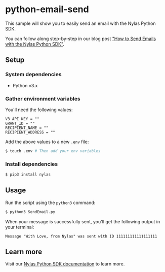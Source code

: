 # python-email-send

This sample will show you to easily send an email with the Nylas Python SDK.

You can follow along step-by-step in our blog post ["How to Send Emails with the Nylas Python SDK"](https://www.nylas.com/blog/how-to-send-emails-with-the-nylas-python-sdk/).

## Setup

### System dependencies

- Python v3.x

### Gather environment variables

You'll need the following values:

```text
V3_API_KEY = ""
GRANT_ID = ""
RECIPIENT_NAME = ""
RECIPIENT_ADDRESS = ""
```

Add the above values to a new `.env` file:

```bash
$ touch .env # Then add your env variables
```

### Install dependencies

```bash
$ pip3 install nylas
```

## Usage

Run the script using the `python3` command:

```bash
$ python3 SendEmail.py
```

When your message is successfully sent, you'll get the following output in your terminal:

```text
Message "With Love, from Nylas" was sent with ID 111111111111111111
```

## Learn more

Visit our [Nylas Python SDK documentation](https://developer.nylas.com/docs/developer-tools/sdk/python-sdk/) to learn more.

